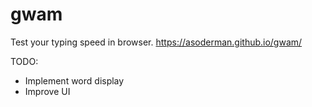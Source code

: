 # gwam
Test your typing speed in browser. https://asoderman.github.io/gwam/

TODO:
* Implement word display 
* Improve UI
